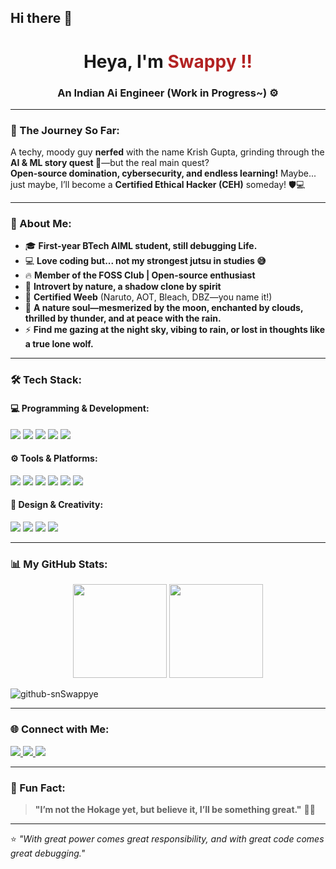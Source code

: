## Hi there 👋<h1 align="center">Heya, I'm <span style="color:#B22222;"><b>Swappy !!</b></span> </h1>
<h3 align="center">An Indian Ai Engineer (Work in Progress~) ⚙️</h3>

---

### 🚀 The Journey So Far:
A techy, moody guy **nerfed** with the name Krish Gupta, grinding through the **AI & ML story quest 🚀**—but the real main quest?  
**Open-source domination, cybersecurity, and endless learning!** Maybe... just maybe, I’ll become a **Certified Ethical Hacker (CEH)** someday! 🛡️💻  

---

### 🧐 About Me:
- 🎓 **First-year BTech AIML student, still debugging Life.**  
- 💻 **Love coding but... not my strongest jutsu in studies 😅**  
- 🔥 **Member of the FOSS Club | Open-source enthusiast**  
- 🥷 **Introvert by nature, a shadow clone by spirit**  
- 🎌 **Certified Weeb** (Naruto, AOT, Bleach, DBZ—you name it!)  
- 🌙 **A nature soul—mesmerized by the moon, enchanted by clouds, thrilled by thunder, and at peace with the rain.**  
- ⚡ **Find me gazing at the night sky, vibing to rain, or lost in thoughts like a true lone wolf.**  

---

### 🛠 Tech Stack:
#### 💻 Programming & Development:
<p align="left">
  <img src="https://img.shields.io/badge/Python-3776AB?style=for-the-badge&logo=python&logoColor=white">
  <img src="https://img.shields.io/badge/C-00599C?style=for-the-badge&logo=c&logoColor=white">
  <img src="https://img.shields.io/badge/C++-00599C?style=for-the-badge&logo=c%2B%2B&logoColor=white">
  <img src="https://img.shields.io/badge/SQL-4479A1?style=for-the-badge&logo=postgresql&logoColor=white">
  <img src="https://img.shields.io/badge/HTML5-E34F26?style=for-the-badge&logo=html5&logoColor=white">
</p>

#### ⚙️ Tools & Platforms:
<p align="left">
  <img src="https://img.shields.io/badge/Git-F05032?style=for-the-badge&logo=git&logoColor=white">
  <img src="https://img.shields.io/badge/GitHub-181717?style=for-the-badge&logo=github&logoColor=white">
  <img src="https://img.shields.io/badge/VS_Code-007ACC?style=for-the-badge&logo=visual-studio-code&logoColor=white">
  <img src="https://img.shields.io/badge/Linux-FCC624?style=for-the-badge&logo=linux&logoColor=black">
  <img src="https://img.shields.io/badge/Bash-4EAA25?style=for-the-badge&logo=gnu-bash&logoColor=white">
  <img src="https://img.shields.io/badge/PowerShell-5391FE?style=for-the-badge&logo=powershell&logoColor=white">
</p>

#### 🎨 Design & Creativity:
<p align="left">
  <img src="https://img.shields.io/badge/Adobe_Photoshop-31A8FF?style=for-the-badge&logo=adobe-photoshop&logoColor=white">
  <img src="https://img.shields.io/badge/Adobe_Illustrator-FF9A00?style=for-the-badge&logo=adobe-illustrator&logoColor=white">
  <img src="https://img.shields.io/badge/Adobe_Premiere_Pro-9999FF?style=for-the-badge&logo=adobe-premiere-pro&logoColor=white">
  <img src="https://img.shields.io/badge/Blender-F5792A?style=for-the-badge&logo=blender&logoColor=white">
</p>

---

### 📊 My GitHub Stats:
<p align="center">
  <picture>
    <source media="(prefers-color-scheme: dark)" srcset="https://github-readme-stats.vercel.app/api?username=Swappy-cmd&show_icons=true&theme=tokyonight">
    <source media="(prefers-color-scheme: light)" srcset="https://github-readme-stats.vercel.app/api?username=Swappy-cmd&show_icons=true&theme=light">
    <img src="https://github-readme-stats.vercel.app/api?username=Swappy-cmd&show_icons=true&theme=light" height="150"/>
  </picture>

  <picture>
    <source media="(prefers-color-scheme: dark)" srcset="https://github-readme-streSwappy-stats.herokuapp.com/?user=Swappy-cmd&theme=tokyonight">
    <source media="(prefers-color-scheme: light)" srcset="https://github-readme-streSwappy-stats.herokuapp.com/?user=Swappy-cmd&theme=light">
    <img src="https://github-readme-streSwappy-stats.herokuapp.com/?user=Swappy-cmd&theme=light" height="150"/>
  </picture>
</p>

<picture>
  <source media=" (prefers-color-scheme: dark)" srcset="https://github.com/Swappy-cmd/Swappy-cmd/blob/output/github-snSwappye-dark.svg"/>
  <source media="(prefers-color-scheme: light)" srcset="https://github.com/Swappy-cmd/Swappy-cmd/blob/output/github-snSwappye.svg"/> 
  <img alt="github-snSwappye" src="https://github.com/Swappy-cmd/Swappy-cmd/blob/output/github-snSwappye-dark.svg">
</picture>


---

### 🌐 Connect with Me:
<p align="left">
  <a href="https://instagram.com/swap_3169" target="_blank">
    <img src="https://img.shields.io/badge/Instagram-E4405F?style=for-the-badge&logo=instagram&logoColor=white">
  </a>
  <!--
  <a href="https://x.com/Swappy-cmd" target="_blank">
    <img src="https://img.shields.io/badge/X-000000?style=for-the-badge&logo=twitter&logoColor=white">
  </a> -->
  <a href="https://linkedin.com/in/swapnil-gupta-cmd" target="_blank">
    <img src="https://img.shields.io/badge/LinkedIn-0A66C2?style=for-the-badge&logo=linkedin&logoColor=white">
  </a>
  <a href="https://discord.com/users/swappy_cmd" target="_blank">
    <img src="https://img.shields.io/badge/Discord-5865F2?style=for-the-badge&logo=discord&logoColor=white">
  </a>
</p>

---

### 🚀 Fun Fact:
> **"I’m not the Hokage yet, but believe it, I’ll be something great."** 🦊🔥  

---

⭐ _"With great power comes great responsibility, and with great code comes great debugging."_  
